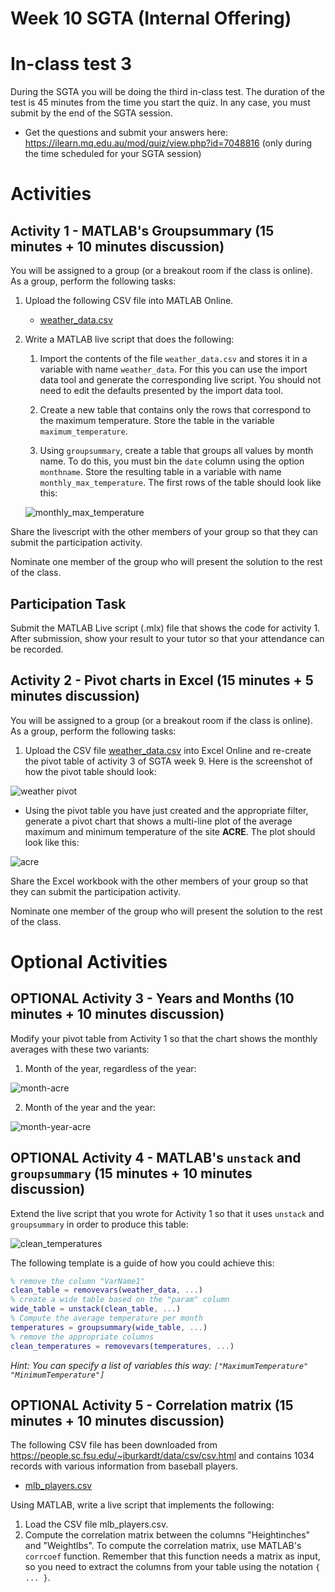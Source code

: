 # Week 10 SGTA (Internal Offering)

# In-class test 3

During the SGTA you will be doing the third in-class test. The duration of the test is 45 minutes from the time you start the quiz. In any case, you must submit by the end of the SGTA session.
 
* Get the questions and submit your answers here: https://ilearn.mq.edu.au/mod/quiz/view.php?id=7048816 (only during the time scheduled for your SGTA session)

# Activities

## Activity 1 - MATLAB's Groupsummary (15 minutes + 10 minutes discussion)

You will be assigned to a group (or a breakout room if the class is online). As a group, perform the following tasks:


1. Upload the following CSV file into MATLAB Online.

   * [weather_data.csv](weather_data.csv)

2. Write a MATLAB live script that does the following:

    1. Import the contents of the file `weather_data.csv` and stores it in a variable with name `weather_data`. For this you can use the import data tool and generate the corresponding live script. You should not need to edit the defaults presented by the import data tool.

    2. Create a new table that contains only the rows that correspond to the maximum temperature. Store the table in the variable `maximum_temperature`.

    3. Using `groupsummary`, create a table that groups all values by month name. To do this, you must bin the `date` column using the option `monthname`. Store the resulting table in a variable with name `monthly_max_temperature`. The first rows of the table should look like this:

    ![monthly_max_temperature](monthly_max_temperature.png)

Share the livescript with the other members of your group so that they can submit the participation activity.

Nominate one member of the group who will present the solution to the rest of the class.

## Participation Task

Submit the MATLAB Live script (.mlx) file that shows the code for activity 1. After submission, show your result to your tutor so that your attendance can be recorded.


## Activity 2 - Pivot charts in Excel (15 minutes + 5 minutes discussion)

You will be assigned to a group (or a breakout room if the class is online). As a group, perform the following tasks:

1. Upload the CSV file [weather_data.csv](weather_data.csv) into Excel Online and re-create the pivot table of activity 3 of SGTA week 9. Here is the screenshot of how the pivot table should look:

 ![weather pivot](weather_pivot.png)
- Using the pivot table you have just created and the appropriate filter, generate a pivot chart that shows a multi-line plot of the average maximum and minimum temperature of the site **ACRE**. The plot should look like this:

![acre](acre.png)

Share the Excel workbook with the other members of your group so that they can submit the participation activity.

Nominate one member of the group who will present the solution to the rest of the class.

# Optional Activities

## OPTIONAL Activity 3 - Years and Months (10 minutes + 10 minutes discussion)

Modify your pivot table from Activity 1 so that the chart shows the monthly averages with these two variants:

1. Month of the year, regardless of the year:

![month-acre](month-acre.png)

2. Month of the year and the year:

![month-year-acre](month-year-acre.png)


## OPTIONAL Activity 4 - MATLAB's `unstack` and `groupsummary`  (15 minutes + 10 minutes discussion)

Extend the live script that you wrote for Activity 1 so that it uses `unstack` and `groupsummary` in order to produce this table:

![clean_temperatures](clean_temperatures.png)

The following template is a guide of how you could achieve this:

```matlab
% remove the column "VarName1"
clean_table = removevars(weather_data, ...) 
% create a wide table based on the "param" column
wide_table = unstack(clean_table, ...) 
% Compute the average temperature per month
temperatures = groupsummary(wide_table, ...) 
% remove the appropriate columns
clean_temperatures = removevars(temperatures, ...) 
```

*Hint: You can specify a list of variables this way: `["MaximumTemperature" "MinimumTemperature"]`*

## OPTIONAL Activity 5 - Correlation matrix (15 minutes + 10 minutes discussion)

The following CSV file has been downloaded from https://people.sc.fsu.edu/~jburkardt/data/csv/csv.html and contains 1034 records with various information from baseball players.

* [mlb_players.csv](mlb_players.csv)

Using MATLAB, write a live script that implements the following:

1. Load the CSV file mlb_players.csv.
2. Compute the correlation matrix between the columns "Heightinches" and "Weightlbs". To compute the correlation matrix, use MATLAB's `corrcoef` function. Remember that this function needs a matrix as input, so you need to extract the columns from your table using the notation `{ ... }`.
